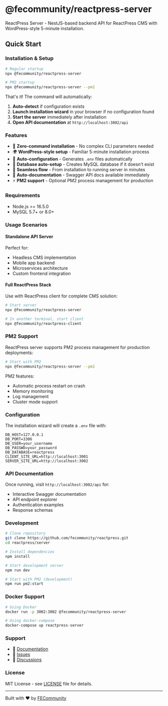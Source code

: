 # @fecommunity/reactpress-server

ReactPress Server - NestJS-based backend API for ReactPress CMS with WordPress-style 5-minute installation.

## Quick Start

### Installation & Setup

```bash
# Regular startup
npx @fecommunity/reactpress-server

# PM2 startup
npx @fecommunity/reactpress-server --pm2
```

That's it! The command will automatically:

1. **Auto-detect** if configuration exists
2. **Launch installation wizard** in your browser if no configuration found
3. **Start the server** immediately after installation
4. **Open API documentation** at `http://localhost:3002/api`

### Features

- 🚀 **Zero-command installation** - No complex CLI parameters needed
- 🌍 **WordPress-style setup** - Familiar 5-minute installation process
- 🔧 **Auto-configuration** - Generates `.env` files automatically
- 🔌 **Database auto-setup** - Creates MySQL database if it doesn't exist
- 🎯 **Seamless flow** - From installation to running server in minutes
- 📖 **Auto-documentation** - Swagger API docs available immediately
- ⚡ **PM2 support** - Optional PM2 process management for production

### Requirements

- Node.js >= 16.5.0
- MySQL 5.7+ or 8.0+

### Usage Scenarios

#### Standalone API Server
Perfect for:
- Headless CMS implementation
- Mobile app backend
- Microservices architecture
- Custom frontend integration

#### Full ReactPress Stack
Use with ReactPress client for complete CMS solution:
```bash
# Start server
npx @fecommunity/reactpress-server

# In another terminal, start client
npx @fecommunity/reactpress-client
```

### PM2 Support

ReactPress server supports PM2 process management for production deployments:

```bash
# Start with PM2
npx @fecommunity/reactpress-server --pm2
```

PM2 features:
- Automatic process restart on crash
- Memory monitoring
- Log management
- Cluster mode support

### Configuration

The installation wizard will create a `.env` file with:

```env
DB_HOST=127.0.0.1
DB_PORT=3306
DB_USER=your_username
DB_PASSWD=your_password
DB_DATABASE=reactpress
CLIENT_SITE_URL=http://localhost:3001
SERVER_SITE_URL=http://localhost:3002
```

### API Documentation

Once running, visit `http://localhost:3002/api` for:
- Interactive Swagger documentation
- API endpoint explorer
- Authentication examples
- Response schemas

### Development

```bash
# Clone repository
git clone https://github.com/fecommunity/reactpress.git
cd reactpress/server

# Install dependencies
npm install

# Start development server
npm run dev

# Start with PM2 (development)
npm run pm2:start
```

### Docker Support

```bash
# Using Docker
docker run -p 3002:3002 @fecommunity/reactpress-server

# Using docker-compose
docker-compose up reactpress-server
```

### Support

- 📖 [Documentation](https://github.com/fecommunity/reactpress)
- 🐛 [Issues](https://github.com/fecommunity/reactpress/issues)
- 💬 [Discussions](https://github.com/fecommunity/reactpress/discussions)

### License

MIT License - see [LICENSE](LICENSE) file for details.

---

Built with ❤️ by [FECommunity](https://github.com/fecommunity)